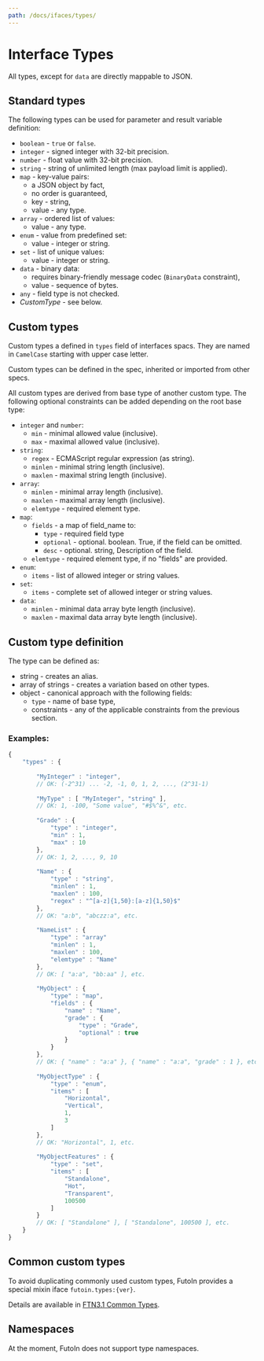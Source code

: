 ```yaml
---
path: /docs/ifaces/types/
---
```


# Interface Types

All types, except for `data` are directly mappable to JSON.

## Standard types

The following types can be used for parameter and result variable definition:

* `boolean` - `true` or `false`.
* `integer` - signed integer with 32-bit precision.
* `number` - float value with 32-bit precision.
* `string` - string of unlimited length (max payload limit is applied).
* `map` - key-value pairs:
    - a JSON object by fact,
    - no order is guaranteed,
    - key - string,
    - value - any type.
* `array` - ordered list of values:
    - value - any type.
* `enum` - value from predefined set:
    - value - integer or string.
* `set` - list of unique values:
    - value - integer or string.
* `data` - binary data:
    - requires binary-friendly message codec (`BinaryData` constraint),
    - value - sequence of bytes.
* `any` - field type is not checked.
* *CustomType* - see below.

## Custom types

Custom types a defined in `types` field  of interfaces spacs. They are named
in `CamelCase` starting with upper case letter.

Custom types can be defined in the spec, inherited or imported from other specs.

All custom types are derived from base type of another custom type. The following
optional constraints can be added depending on the root base type:

* `integer` and `number`:
    - `min` - minimal allowed value (inclusive).
    - `max` - maximal allowed value (inclusive).
* `string`:
    - `regex` - ECMAScript regular expression (as string).
    - `minlen` - minimal string length (inclusive).
    - `maxlen` - maximal string length (inclusive).
* `array`:
    - `minlen` - minimal array length (inclusive).
    - `maxlen` - maximal array length (inclusive).
    - `elemtype` - required element type.
* `map`:
    - `fields` - a map of field_name to:
        - `type` - required field type
        - `optional` - optional. boolean. True, if the field can be omitted.
        - `desc` - optional. string, Description of the field.
    - `elemtype` - required element type, if no "fields" are provided.
* `enum`:
    - `items` - list of allowed integer or string values.
* `set`:
    - `items` - complete set of allowed integer or string values.
* `data`:
    - `minlen` - minimal data array byte length (inclusive).
    - `maxlen` - maximal data array byte length (inclusive).

## Custom type definition

The type can be defined as:

* string - creates an alias.
* array of strings - creates a variation based on other types.
* object - canonical approach with the following fields:
    - `type` - name of base type,
    - constraints - any of the applicable constraints from the previous section.

### Examples:

```javascript
{
    "types" : {
    
        "MyInteger" : "integer",
        // OK: (-2^31) ... -2, -1, 0, 1, 2, ..., (2^31-1)
        
        "MyType" : [ "MyInteger", "string" ],
        // OK: 1, -100, "Some value", "#$%^&", etc.
        
        "Grade" : {
            "type" : "integer",
            "min" : 1,
            "max" : 10
        },
        // OK: 1, 2, ..., 9, 10 
        
        "Name" : {
            "type" : "string",
            "minlen" : 1,
            "maxlen" : 100,
            "regex" : "^[a-z]{1,50}:[a-z]{1,50}$"
        },
        // OK: "a:b", "abczz:a", etc.
        
        "NameList" : {
            "type" : "array"
            "minlen" : 1,
            "maxlen" : 100,
            "elemtype" : "Name"
        },
        // OK: [ "a:a", "bb:aa" ], etc.
        
        "MyObject" : {
            "type" : "map",
            "fields" : {
                "name" : "Name",
                "grade" : {
                    "type" : "Grade",
                    "optional" : true
                }
            }
        },
        // OK: { "name" : "a:a" }, { "name" : "a:a", "grade" : 1 }, etc.
        
        "MyObjectType" : {
            "type" : "enum",
            "items" : [
                "Horizontal",
                "Vertical",
                1,
                3
            ]
        },
        // OK: "Horizontal", 1, etc.
        
        "MyObjectFeatures" : {
            "type" : "set",
            "items" : [
                "Standalone",
                "Hot",
                "Transparent",
                100500
            ]
        }
        // OK: [ "Standalone" ], [ "Standalone", 100500 ], etc.
    }
}
```

## Common custom types

To avoid duplicating commonly used custom types, FutoIn provides a
special mixin iface `futoin.types:{ver}`.

Details are available in [FTN3.1 Common Types](https://specs.futoin.org/final/preview/ftn3.1_if_common_types.html).

## Namespaces

At the moment, FutoIn does not support type namespaces.



